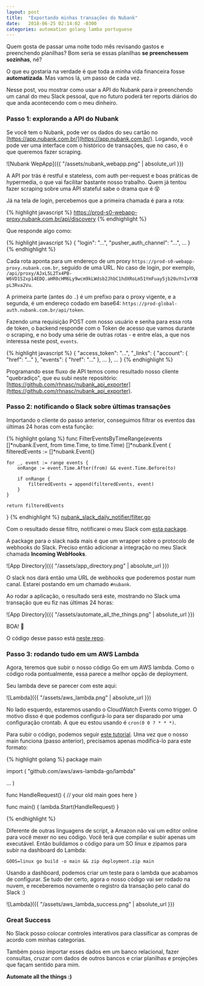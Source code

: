 ```yaml
---
layout: post
title:  "Exportando minhas transações do Nubank"
date:   2018-06-25 02:14:02 -0300
categories: automation golang lamba portuguese
---
```


Quem gosta de passar uma noite todo mês revisando gastos e preenchendo planilhas? Bom seria se essas planilhas **se preenchessem sozinhas**, né? 

O que eu gostaria na verdade é que toda a minha vida financeira fosse **automatizada**. Mas vamos lá, um passo de cada vez.

Nesse post, vou mostrar como usar a API do Nubank para ir preenchendo um canal do meu Slack pessoal, que no futuro poderá ter reports diários do que anda acontecendo com o meu dinheiro.


### Passo 1: explorando a API do Nubank

Se você tem o Nubank, pode ver os dados do seu cartão no [https://app.nubank.com.br/](https://app.nubank.com.br/). Logando, você pode ver uma interface com o histórico de transações, que no caso, é o que queremos fazer scraping.

![Nubank WepApp]({{ "/assets/nubank_webapp.png" | absolute_url }})

A API por trás é restful e stateless, com auth per-request e boas práticas de hypermedia, o que vai facilitar bastante nosso trabalho. Quem já tentou fazer scraping sobre uma API stateful sabe o drama que é 😵

Já na tela de login, percebemos que a primeira chamada é para a rota:

{% highlight javascript %}
https://prod-s0-webapp-proxy.nubank.com.br/api/discovery
{% endhighlight %}

Que responde algo como:

{% highlight javascript %}
{
  "login": "...",
  "pusher_auth_channel": "...",
  ...
}
{% endhighlight %}

Cada rota aponta para um endereço de um proxy `https://prod-s0-webapp-proxy.nubank.com.br`, seguido de uma URL. No caso de login, por exemplo, `/api/proxy/AJxL5L2Tx4PB-W6VD1S2xp14EDQ.aHR0cHM6Ly9wcm9kLWdsb2JhbC1hdXRoLm51YmFuay5jb20uYnIvYXBpL3Rva2Vu`.

A primeira parte (antes do `.`) é um prefixo para o proxy vigente, e a segunda, é um endereço codado em base64: `https://prod-global-auth.nubank.com.br/api/token`.

Fazendo uma requisição POST com nosso usuário e senha para essa rota de token, o backend responde com o Token de acesso que vamos durante o scraping, e no body uma série de outras rotas - e entre elas, a que nos interessa neste post, `events`.

{% highlight javascript %}
{
  "access_token": "...",
  "_links": {
    "account": {
      "href": "..."
    },
    "events": {
      "href": "..."
    },
    ...
  },
  ...
}
{% endhighlight %}

Programando esse fluxo de API temos como resultado nosso cliente "quebradiço", que eu subi neste repositório: [https://github.com/rhnasc/nubank_api_exporter](https://github.com/rhnasc/nubank_api_exporter). 

### Passo 2: notificando o Slack sobre últimas transações

Importando o cliente do passo anterior, conseguimos filtrar os eventos das últimas 24 horas com esta função:

{% highlight golang %}
func FilterEventsByTimeRange(events []*nubank.Event, from time.Time, to time.Time) []*nubank.Event {
	filteredEvents := []*nubank.Event{}

	for _, event := range events {
		onRange := event.Time.After(from) && event.Time.Before(to)

		if onRange {
			filteredEvents = append(filteredEvents, event)
		}
	}

	return filteredEvents
}
{% endhighlight %}
[nubank_slack_daily_notifier/filter.go](https://github.com/rhnasc/nubank_slack_daily_notifier/blob/master/filter.go)

Com o resultado desse filtro, notificarei o meu Slack com [esta package](github.com/ashwanthkumar/slack-go-webhook).

A package para o slack nada mais é que um wrapper sobre o protocolo de webhooks do Slack. Preciso então adicionar a integração no meu Slack chamada **Incoming WebHooks**.

![App Directory]({{ "/assets/app_directory.png" | absolute_url }})

O slack nos dará então uma URL de webhooks que poderemos postar num canal. Estarei postando em um chamado `#nubank`.

Ao rodar a aplicação, o resultado será este, mostrando no Slack uma transação que eu fiz nas últimas 24 horas:

![App Directory]({{ "/assets/automate_all_the_things.png" | absolute_url }})

BOA! 🤩

O código desse passo está [neste repo](https://github.com/rhnasc/nubank_slack_daily_notifier).

### Passo 3: rodando tudo em um AWS Lambda

Agora, teremos que subir o nosso código Go em um AWS lambda. Como o código roda pontualmente, essa parece a melhor opção de deployment.

Seu lambda deve se parecer com este aqui:

![Lambda]({{ "/assets/aws_lambda.png" | absolute_url }})

No lado esquerdo, estaremos usando o CloudWatch Events como trigger. O motivo disso é que podemos configurá-lo para ser disparado por uma configuração crontab. A que eu estou usando é `cron(0 0 ? * * *)`.

Para subir o código, podemos seguir [este tutorial](https://docs.aws.amazon.com/lambda/latest/dg/go-programming-model-handler-types.html). Uma vez que o nosso main funciona (passo anterior), precisamos apenas modificá-lo para este formato: 

{% highlight golang %}
package main

import (
  "github.com/aws/aws-lambda-go/lambda"

  ...
)

func HandleRequest() {
  // your old main goes here
}

func main() {
	lambda.Start(HandleRequest)
}

{% endhighlight %}

Diferente de outras linguagens de script, a Amazon não vai um editor online para você mexer no seu código. Você terá que compilar e subir apenas um executável. Então buildamos o código para um SO linux e zipamos para subir na dashboard do Lambda:

`GOOS=linux go build -o main && zip deployment.zip main`

Usando a dashboard, podemos criar um teste para o lambda que acabamos de configurar. Se tudo der certo, agora o nosso código vai ser rodado na nuvem, e receberemos novamente o registro da transação pelo canal do Slack :)

![Lambda]({{ "/assets/aws_lambda_success.png" | absolute_url }})

### Great Success

No Slack posso colocar controles interativos para classificar as compras de acordo com minhas categorias.

Também posso importar esses dados em um banco relacional, fazer consultas, cruzar com dados de outros bancos e criar planilhas e projeções que façam sentido para mim.

**Automate all the things :)**
